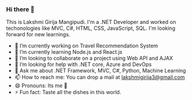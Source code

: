 ### Hi there 👋

This is Lakshmi Girija Mangipudi. I'm a .NET Developer and worked on techonologies like MVC, C#, HTML, CSS, JavaScript, SQL. I'm looking forward for new learnings.
<!--
**lakshmi-girija-m/lakshmi-girija-m** is a ✨ _special_ ✨ repository because its `README.md` (this file) appears on your GitHub profile.
-->
- 🔭 I’m currently working on Travel Recommendation System
- 🌱 I’m currently learning Node.js and React.js
- 👯 I’m looking to collaborate on a project using Web API and AJAX
- 🤔 I’m looking for help with .NET core, Azure and DevOps
- 💬 Ask me about .NET Framework, MVC, C#, Python, Machine Learning
- 📫 How to reach me: You can drop a mail at lakshmigirija3@gmail.com
- 😄 Pronouns: Its me :smiling_face_with_three_hearts:
- ⚡ Fun fact: Taste all the dishes in this world.

